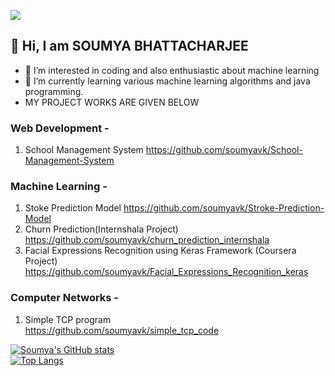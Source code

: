 ![](https://komarev.com/ghpvc/?username=soumyavk&color=red)




## 👋 Hi, I am SOUMYA BHATTACHARJEE


- 👀 I’m interested in coding and also enthusiastic about machine learning
- 🌱 I’m currently learning various machine learning algorithms and java programming.
- MY PROJECT WORKS ARE GIVEN BELOW

### Web Development -
1) School Management System
   https://github.com/soumyavk/School-Management-System
   
### Machine Learning - 
1) Stoke Prediction Model
   https://github.com/soumyavk/Stroke-Prediction-Model
2) Churn Prediction(Internshala Project)
   https://github.com/soumyavk/churn_prediction_internshala
3)  Facial Expressions Recognition using Keras Framework (Coursera Project)
    https://github.com/soumyavk/Facial_Expressions_Recognition_keras

### Computer Networks - 
1) Simple TCP program   
   https://github.com/soumyavk/simple_tcp_code

<!---
soumyavk/soumyavk is a ✨ special ✨ repository because its `README.md` (this file) appears on your GitHub profile.
You can click the Preview link to take a look at your changes.
--->
[![Soumya's GitHub stats](https://github-readme-stats.vercel.app/api?username=soumyavk)](https://github.com/soumyavk/github-readme-stats)<br>
[![Top Langs](https://github-readme-stats.vercel.app/api/top-langs/?username=soumyavk)](https://github.com/soumyavk/github-readme-stats)

